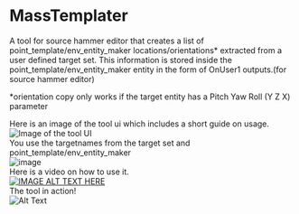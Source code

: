 # MassTemplater
A tool for source hammer editor that creates a list of point_template/env_entity_maker locations/orientations* extracted from a user defined target set. This information is stored inside the point_template/env_entity_maker entity in the form of OnUser1 outputs.(for source hammer editor)

*orientation copy only works if the target entity has a Pitch Yaw Roll (Y Z X) parameter

Here is an image of the tool ui which includes a short guide on usage.  
![Image of the tool UI](https://github.com/R60D/MultiTemplater/blob/main/image.png)  
You use the targetnames from the target set and point_template/env_entity_maker  
![image](https://user-images.githubusercontent.com/29761720/131244863-7ffad430-005a-4661-999f-a4b099ef0280.png)  
Here is a video on how to use it.  
[![IMAGE ALT TEXT HERE](https://img.youtube.com/vi/5c8nvhd6qaI/0.jpg)](https://www.youtube.com/watch?v=5c8nvhd6qaI)  
The tool in action!  
![Alt Text](https://github.com/R60D/MassTemplater/blob/main/SWvoCOSnAx.gif)
